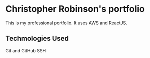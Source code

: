 # Christopher Robinson's portfolio

This is my professional portfolio. It uses AWS and ReactJS.

## Techmologies Used

Git and GitHub
SSH
